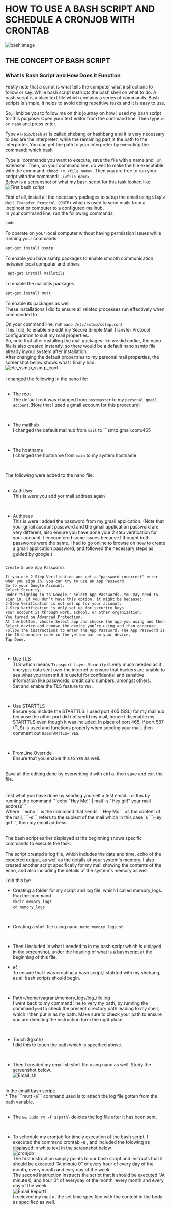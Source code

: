 #  HOW TO USE A BASH SCRIPT AND SCHEDULE A CRONJOB WITH CRONTAB  #
![bash image](https://user-images.githubusercontent.com/108562214/198398477-b3102f8f-980c-417d-a569-b8d20fb3dcf3.PNG)

## THE CONCEPT OF BASH SCRIPT ##
### What Is Bash Script and How Does it Function ###
Firstly note that a script is what tells the computer what instructions to follow or say. While bash script instructs the bash shell on what to do. A bash script is a plain text file which contains a series of commands.
Bash scripts is simple, it helps to avoid doing repetitive tasks and it is easy to use.

So, I imbibe you to follow me on this journey on how I used my bash script for this purpose:
Open your text editor from the command line. 
Then type ```vi or nano``` and press enter.

Type ```#!/bin/bash``` 
```#!```  is called shebang or hashbang and it is very necessary to declare the interpreter, while the remaining part is the path to the interpreter. You can get the path to your interpreter by executing the command: which bash

Type all commands you want to execute, save the file with a name and ```.sh``` extension. Then, on your command line, do well to make the file executable with the command: ```chmod +x <file_name>```. 
Then you are free to run your script with the command: ```./<file_name>```<br>
Below is a screenshot of what my bash script for this task looked like:
![First bash script](https://user-images.githubusercontent.com/108562214/195958958-27c13548-2b1f-4e14-abb1-bff5749d6031.PNG)

First of all, install all the necessary packages to setup the email using ```Simple Mail Transfer Protocol (SMTP)``` which is used to send mails from a locqlhost or computer to a configured mailhub.<br>
In your  command line, run the following commands: <br>

```sudo```<br> 
<br>
To operate on your local computer without having permission issues while running your commands<br>

```apt-get install ssmtp```<br>
<br>
To enable you have ssmtp packages to enable smooth communication netween local computer and others<br>

``` apt-get install mailutils```<br>
<br>
To enable the mailutils packages<br>

```apt-get install mutt```<br>
<br>
To enable its packages as well.<br>
These installations I did to ensure all related processes run effectively when commanded to<br>

On your command line, run ```nano /etc/sstmp/sstmp.conf```<br>
This I did, to enable me edit my Secure Simple Mail Transfer Protocol configuration to suit my mail properties.<br>
So, note that after installing the mail packages like we did earlier, the nano file is also created instantly, so there would be a default nano ssmtp file already inyour system after installation.<br>
After changing the default propertries to my personal mail properties, the screenshot below shows what I finally had:<br>
![etc_ssmtp_ssmtp_conf](https://user-images.githubusercontent.com/108562214/195994202-8b2dc6b7-31f7-4b8f-a8cf-1846dda42fce.PNG)<br>
<br>
I changed the following in the nano file:<br>
<br>
* The root<br>
The default root was changed from ```postmaster``` to my ```personal gmail account```.(Note that I used a gmail account for this procedure)<br>
<br>

* The mailhub<br>
I changed the default mailhub from ```mail``` to ```smtp.gmail.com:465<br>
<br>

*  The hostname<br>
I changed the hostname from ```main``` to my system hostname<br>
<br>

The following were added to the nano file:<br>
<br>

* AuthUser<br>
This is were you add yor mail address again<br>
<br>

* Authpass<br>
This is were I added the password from my gmail application. (Note that your gmail account password and the gmail application password are very different, also ensure you have done your 2 step verification for your account. I encountered some issues because I thought both passwords were the same. I had to go online to browse on how to create a gmail application password, and followed the necessary steps as guided by google.)<br>
``` 

Create & use App Passwords

If you use 2-Step-Verification and get a "password incorrect" error when you sign in, you can try to use an App Password.
Go to your Google Account.
Select Security.
Under "Signing in to Google," select App Passwords. You may need to sign in. If you don’t have this option, it might be because:
2-Step Verification is not set up for your account.
2-Step Verification is only set up for security keys.
Your account is through work, school, or other organization.
You turned on Advanced Protection.
At the bottom, choose Select app and choose the app you using and then Select device and choose the device you’re using and then generate.
Follow the instructions to enter the App Password. The App Password is the 16-character code in the yellow bar on your device.
Tap Done.

```
<br>

* Use TLS<br>
TLS which means ```Transport Layer Security``` is very much needed as it encrypts data sent over the internet to ensure that hackers are unable to see what you transmit.It is useful for confidential and sensitive information like passwords, credit card numbers, amongst others.<br>
Set and enable the TLS feature to ```YES```.<br>
<br>

* Use STARTTLS<br>
Ensure you include the STARTTLS. I used port 465 (SSL) for my mailhub because the other port did not senfd my mail, hence I disenable my STARTTLS even though it was included. In place of port 465, if port 587 (TLS) is used and functions properly when sending your mail, then comment out ```UseSTARTTLS= YES```.<br>
<br>

* FromLine Override<br>
Ensure that you enable this to ```YES``` as well.<br>
<br>
Save all the editing done by overwriting it with ctrl o, then save and exit the file.<br>
<br>
<br>
Test what you have done by sending yourself a test email. I di this by running the command ```echo "Hey Mo!" | mail -s "Hey girl" your mail address```<br>
Where ```echo``` is the command that sends ```Hey Mo``` as the content of the mail, ```-s``` refers to the sublect of the mail which in this case is ```Hey girl```, then my email address.<br>
<br>

The bash script earlier displayed at the beginning shows specific commands to execute the task.<br>
<br>
The script created a log file, which includes the date and time, echo of the expected output, as well as the details of your system's memory. I also created another script specifically for my mail showing the contents of the echo, and also including the details pf the system's memory as well.<br>

I did this by:
* Creating a folder for my script and log file, which I called memory_logs.<br>
Run the command<br>
```mkdir memory_logs```<br>
```cd memory_logs```<br>
<br>

* Creating a shell file using nano.
```nano memory_logs.sh```<br>
<br>

* Then I included in what I needed to in my bash script which is diplayed in the screenshot, under the heading of what is a bashscript at the beginning of this file.<br>

* #!<br>
To ensure that I was creating a bash script,I statrted with my shebang, as all bash scripts should begin.<br>
<br>

* Path=/home/vagrant/memory_logs/log_file.log<br>
I went back to my command line to very my path, by running the command ```pwd``` to check the present directory path leading to my shell, which I then put in as my path. Make sure to check your path to ensure you are directing the instruction form the right place.<br>
<br>
 
* Touch ${path}<br>
I did this to touch the path which is specified above.<br>
<br>

* Then I created my email.sh shell file using nano as well. Study the screenshot below.<br>
![Email_sh](https://user-images.githubusercontent.com/108562214/196010429-ff4e2ce5-2a2c-4663-8706-9929cbb5c867.PNG)<br>
<br>
In the email bash script:<br>
* The ```mutt -a``` command used is to attach the log file gotten from the path variable.<br>
<br>

* The ```&& Sudo rm -f ${path}``` deletes the log file after it has been sent.
<br>

* To schedule my cronjob for timely execution of the bash script, I executed the command crontab -e , and included the folowing as displayed in white text in the screenshot below<br>
![cronjob](https://user-images.githubusercontent.com/108562214/196011030-d120cced-4cd6-43b3-ab15-884238048c95.PNG)<br>
The first instruction simply points to our bash script and instructs that it should be executed “At minute 0” of every hour of every day of the month, every month and evry day of the week.<br>
The second instruction instructs the script that it should be executed "At minute 0, and hour 0" of everyday of the month, every month and every day of the week.<br>
![Email Report1](https://user-images.githubusercontent.com/108562214/196011347-f991bc23-98c2-43eb-9c4a-93567d68f0a2.PNG)<br>
I recieved my mail at the set time specified with the content in the body as specified as well.


 


